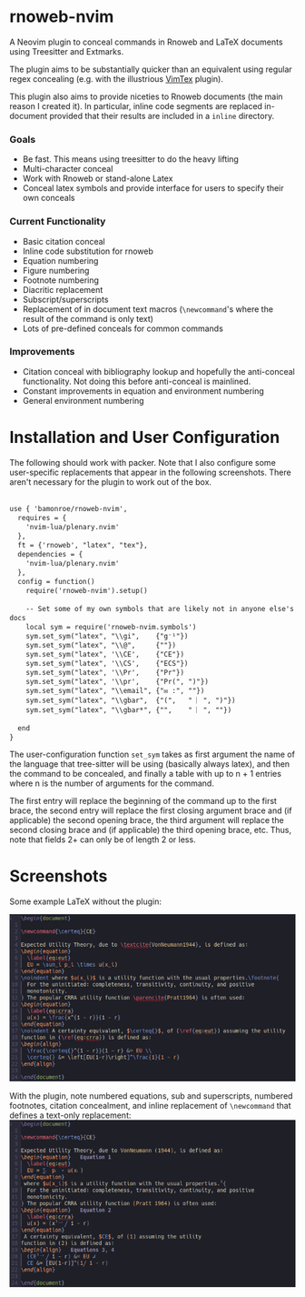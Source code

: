 # rnoweb-nvim

A Neovim plugin to conceal commands in Rnoweb and LaTeX documents using Treesitter and Extmarks.

The plugin aims to be substantially quicker than an equivalent using regular
regex concealing (e.g. with the illustrious
[VimTex](https://github.com/lervag/vimtex) plugin).

This plugin also aims to provide niceties to Rnoweb documents (the main reason
I created it). In particular, inline code segments are replaced in-document
provided that their results are included in a `inline` directory.

### Goals
- Be fast. This means using treesitter to do the heavy lifting  
- Multi-character conceal  
- Work with Rnoweb or stand-alone Latex  
- Conceal latex symbols and provide interface for users to specify their own conceals  

### Current Functionality
- Basic citation conceal  
- Inline code substitution for rnoweb  
- Equation numbering  
- Figure numbering  
- Footnote numbering  
- Diacritic replacement  
- Subscript/superscripts  
- Replacement of in document text macros (`\newcommand`'s where the result of the command is only text)  
- Lots of pre-defined conceals for common commands  

### Improvements
- Citation conceal with bibliography lookup and hopefully the anti-conceal functionality. Not doing this before anti-conceal is mainlined.  
- Constant improvements in equation and environment numbering  
- General environment numbering  

# Installation and User Configuration

The following should work with packer. Note that I also configure some
user-specific replacements that appear in the following screenshots. There
aren't necessary for the plugin to work out of the box.

```{lua}

use { 'bamonroe/rnoweb-nvim',
  requires = {
    'nvim-lua/plenary.nvim'
  },
  ft = {'rnoweb', "latex", "tex"},
  dependencies = {
    'nvim-lua/plenary.nvim'
  },
  config = function()
    require('rnoweb-nvim').setup()

    -- Set some of my own symbols that are likely not in anyone else's docs
    local sym = require('rnoweb-nvim.symbols')
    sym.set_sym("latex", "\\gi",    {"g⁻¹"})
    sym.set_sym("latex", "\\@",     {""})
    sym.set_sym("latex", '\\CE',    {"CE"})
    sym.set_sym("latex", '\\CS',    {"ECS"})
    sym.set_sym("latex", '\\Pr',    {"Pr"})
    sym.set_sym("latex", '\\pr',    {"Pr(", ")"})
    sym.set_sym("latex", "\\email", {"✉ :", ""})
    sym.set_sym("latex", "\\gbar",  {"(",   " ︳", ")"})
    sym.set_sym("latex", "\\gbar*", {"",    " ︳", ""})

  end
}

```

The user-configuration function `set_sym` takes as first argument the name of
the language that tree-sitter will be using (basically always latex), and then
the command to be concealed, and finally a table with up to n + 1 entries where
n is the number of arguments for the command.  

The first entry will replace the beginning of the command up to the first
brace, the second entry will replace the first closing argument brace and (if
applicable) the second opening brace, the third argument will replace the
second closing brace and (if applicable) the third opening brace, etc. Thus,
note that fields 2+ can only be of length 2 or less.


# Screenshots

Some example LaTeX without the plugin:  

![Without Plugin](readme_media/off.png)

With the plugin, note numbered equations, sub and superscripts, numbered
footnotes, citation concealment, and inline replacement of `\newcommand` that
defines a text-only replacement:  
![With Plugin](readme_media/on.png)
